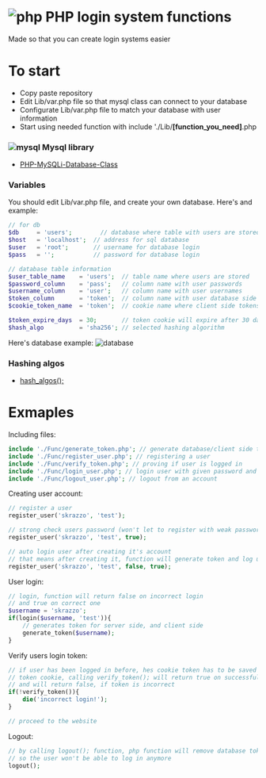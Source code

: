 # ![php](https://user-images.githubusercontent.com/58330666/236512957-6a25312e-4f0f-4ab4-b283-96f0fbd95a07.png) PHP login system functions
Made so that you can create login systems easier

# To start
* Copy paste repository
* Edit Lib/var.php file so that mysql class can connect to your database
* Configurate Lib/var.php file to match your database with user information
* Start using needed function with include './Lib/**[function_you_need]**.php


### ![mysql](https://user-images.githubusercontent.com/58330666/236517594-499413fd-88a0-4509-a268-125cf0e9a22a.png) Mysql library
* [PHP-MySQLi-Database-Class](https://github.com/ThingEngineer/PHP-MySQLi-Database-Class)

### Variables
You should edit Lib/var.php file, and create your own database.
Here's and example:
```php
// for db
$db     = 'users';        // database where table with users are stored
$host   = 'localhost';  // address for sql database
$user   = 'root';       // username for database login
$pass   = '';           // password for database login

// database table information
$user_table_name    = 'users';  // table name where users are stored
$password_column    = 'pass';   // column name with user passwords
$username_column    = 'user';   // column name with user usernames
$token_column       = 'token';  // column name with user database side tokens
$cookie_token_name  = 'token';  // cookie name where client side tokens will be stored

$token_expire_days  = 30;       // token cookie will expire after 30 days
$hash_algo          = 'sha256'; // selected hashing algorithm
```
Here's database example:
![database](https://user-images.githubusercontent.com/58330666/236520296-f41cc162-70f6-4de9-85e0-ce013b26c11e.png)
### Hashing algos
* [hash_algos();](https://www.php.net/manual/en/function.hash-algos.php)

# Exmaples
Including files:
```php
include './Func/generate_token.php'; // generate database/client side tokens
include './Func/register_user.php'; // registering a user
include './Func/verify_token.php'; // proving if user is logged in
include './Func/login_user.php'; // login user with given password and username
include './Func/logout_user.php'; // logout from an account
```

Creating user account:
```php
// register a user
register_user('skrazzo', 'test');

// strong check users password (won't let to register with weak password)
register_user('skrazzo', 'test', true);

// auto login user after creating it's account
// that means after creating it, function will generate token and log user in
register_user('skrazzo', 'test', false, true);
```

User login:
```php
// login, function will return false on incorrect login
// and true on correct one
$username = 'skrazzo';
if(login($username, 'test')){
    // generates token for server side, and client side
    generate_token($username); 
}
```

Verify users login token:
```php
// if user has been logged in before, hes cookie token has to be saved in 
// token cookie, calling verify_token(); will return true on successfull token
// and will return false, if token is incorrect
if(!verify_token()){
    die('incorrect login!');
}

// proceed to the website
```
Logout:
```php
// by calling logout(); function, php function will remove database token
// so the user won't be able to log in anymore
logout();
```
